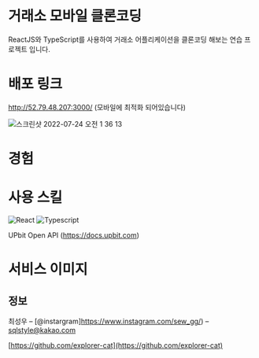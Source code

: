 # 거래소 모바일 클론코딩
> 
>

ReactJS와 TypeScript를 사용하여 거래소 어플리케이션을 클론코딩 해보는 연습 프로젝트 입니다.

# 배포 링크

http://52.79.48.207:3000/  (모바일에 최적화 되어있습니다)

![스크린샷 2022-07-24 오전 1 36 13](https://user-images.githubusercontent.com/55500077/180614356-7402bfd7-83f0-444d-b40b-8afa7d0b45c5.png)



# 경험



# 사용 스킬

<img alt="React" src ="https://img.shields.io/badge/-ReactJs-61DAFB.svg?&style=for-the-badge&logo=React&logoColor=black"/>  <img alt="Typescript" src ="https://img.shields.io/badge/TypeScript-007ACC?style=for-the-badge&logo=typescript&logoColor=white"/> 

UPbit Open API (https://docs.upbit.com)

# 서비스 이미지
> 

## 정보

최성우 – [@instargram]https://www.instagram.com/sew_gg/) – sqlstyle@kakao.com

[https://github.com/explorer-cat](https://github.com/explorer-cat)
